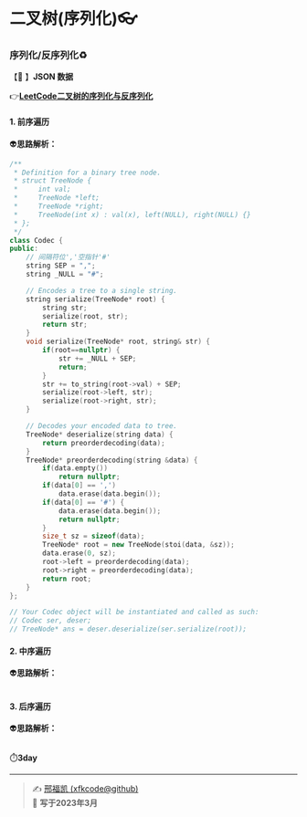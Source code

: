 # 二叉树(序列化):eyeglasses: 

### 序列化/反序列化:recycle: 

【:satellite: 】**JSON 数据** 

:point_right:[**LeetCode二叉树的序列化与反序列化**](https://leetcode.cn/problems/serialize-and-deserialize-binary-tree/)  

#### 1. 前序遍历

:alien:**思路解析：** 

```C++
/**
 * Definition for a binary tree node.
 * struct TreeNode {
 *     int val;
 *     TreeNode *left;
 *     TreeNode *right;
 *     TreeNode(int x) : val(x), left(NULL), right(NULL) {}
 * };
 */
class Codec {
public:
    // 间隔符位','空指针'#'
    string SEP = ",";
    string _NULL = "#";

    // Encodes a tree to a single string.
    string serialize(TreeNode* root) {
        string str;
        serialize(root, str);
        return str;
    }
    void serialize(TreeNode* root, string& str) {
        if(root==nullptr) {
            str += _NULL + SEP;
            return;
        }
        str += to_string(root->val) + SEP; 
        serialize(root->left, str);
        serialize(root->right, str);
    }

    // Decodes your encoded data to tree.
    TreeNode* deserialize(string data) {
        return preorderdecoding(data);
    }
    TreeNode* preorderdecoding(string &data) {
        if(data.empty())
            return nullptr;
        if(data[0] == ',') 
            data.erase(data.begin());
        if(data[0] == '#') {
            data.erase(data.begin());
            return nullptr;
        }
        size_t sz = sizeof(data);
        TreeNode* root = new TreeNode(stoi(data, &sz));
        data.erase(0, sz);
        root->left = preorderdecoding(data);
        root->right = preorderdecoding(data);
        return root;
    }
};

// Your Codec object will be instantiated and called as such:
// Codec ser, deser;
// TreeNode* ans = deser.deserialize(ser.serialize(root));
```



#### 2. 中序遍历

:alien:**思路解析：** 

```C++

```



#### 3. 后序遍历

:alien:**思路解析：** 

```C++
```



:stopwatch:**3day** 

---
> ✍️ [邢福凯 (xfkcode@github)](https://github.com/xfkcode)  
> 📅 **写于2023年3月** 